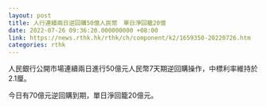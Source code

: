 ```yaml
---
layout: post
title: 人行連續兩日逆回購50億人民幣　單日淨回籠20億
date: 2022-07-26 09:36:20.000000000 +08:00
link: https://news.rthk.hk/rthk/ch/component/k2/1659350-20220726.htm
categories: rthk
---
```


人民銀行公開市場連續兩日進行50億元人民幣7天期逆回購操作，中標利率維持於2.1厘。

今日有70億元逆回購到期，單日淨回籠20億元。
